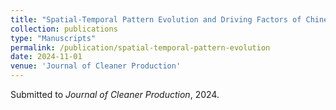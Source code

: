 ```yaml
---
title: "Spatial-Temporal Pattern Evolution and Driving Factors of Chinese Transportation Embodied Carbon Transfer"
collection: publications
type: "Manuscripts"
permalink: /publication/spatial-temporal-pattern-evolution
date: 2024-11-01
venue: 'Journal of Cleaner Production'
---
```


Submitted to *Journal of Cleaner Production*, 2024.

